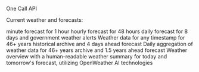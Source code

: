 One Call API

Current weather and forecasts:

minute forecast for 1 hour
hourly forecast for 48 hours
daily forecast for 8 days
and government weather alerts
Weather data for any timestamp for 46+ years historical archive and 4 days ahead forecast
Daily aggregation of weather data for 46+ years archive and 1.5 years ahead forecast
Weather overview with a human-readable weather summary for today and tomorrow's forecast, utilizing OpenWeather AI technologies

